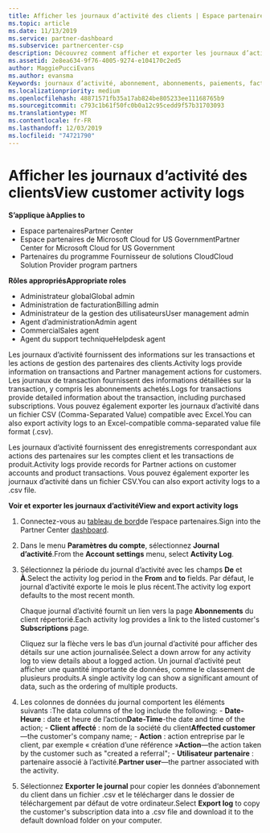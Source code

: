 ```yaml
---
title: Afficher les journaux d’activité des clients | Espace partenaires
ms.topic: article
ms.date: 11/13/2019
ms.service: partner-dashboard
ms.subservice: partnercenter-csp
description: Découvrez comment afficher et exporter les journaux d’activité pour obtenir des informations sur les transactions de compte client et d’autres activités de gestion des partenaires liées aux clients.
ms.assetid: 2e8ea634-9f76-4005-9274-e104170c2ed5
author: MaggiePucciEvans
ms.author: evansma
Keywords: journaux d’activité, abonnement, abonnements, paiements, facturation, transactions
ms.localizationpriority: medium
ms.openlocfilehash: 48871571fb35a17ab824be805233ee11168765b9
ms.sourcegitcommit: c793c1b61f50fc0b0a12c95cedd9f57b31703093
ms.translationtype: MT
ms.contentlocale: fr-FR
ms.lasthandoff: 12/03/2019
ms.locfileid: "74721790"
---
```

# <a name="view-customer-activity-logs"></a><span data-ttu-id="880d7-104">Afficher les journaux d’activité des clients</span><span class="sxs-lookup"><span data-stu-id="880d7-104">View customer activity logs</span></span>

<span data-ttu-id="880d7-105">**S’applique à**</span><span class="sxs-lookup"><span data-stu-id="880d7-105">**Applies to**</span></span>

- <span data-ttu-id="880d7-106">Espace partenaires</span><span class="sxs-lookup"><span data-stu-id="880d7-106">Partner Center</span></span>
- <span data-ttu-id="880d7-107">Espace partenaires de Microsoft Cloud for US Government</span><span class="sxs-lookup"><span data-stu-id="880d7-107">Partner Center for Microsoft Cloud for US Government</span></span>
- <span data-ttu-id="880d7-108">Partenaires du programme Fournisseur de solutions Cloud</span><span class="sxs-lookup"><span data-stu-id="880d7-108">Cloud Solution Provider program partners</span></span>

<span data-ttu-id="880d7-109">**Rôles appropriés**</span><span class="sxs-lookup"><span data-stu-id="880d7-109">**Appropriate roles**</span></span>

- <span data-ttu-id="880d7-110">Administrateur global</span><span class="sxs-lookup"><span data-stu-id="880d7-110">Global admin</span></span>
- <span data-ttu-id="880d7-111">Administration de facturation</span><span class="sxs-lookup"><span data-stu-id="880d7-111">Billing admin</span></span>
- <span data-ttu-id="880d7-112">Administrateur de la gestion des utilisateurs</span><span class="sxs-lookup"><span data-stu-id="880d7-112">User management admin</span></span>
- <span data-ttu-id="880d7-113">Agent d’administration</span><span class="sxs-lookup"><span data-stu-id="880d7-113">Admin agent</span></span>
- <span data-ttu-id="880d7-114">Commercial</span><span class="sxs-lookup"><span data-stu-id="880d7-114">Sales agent</span></span>
- <span data-ttu-id="880d7-115">Agent du support technique</span><span class="sxs-lookup"><span data-stu-id="880d7-115">Helpdesk agent</span></span>

<span data-ttu-id="880d7-116">Les journaux d’activité fournissent des informations sur les transactions et les actions de gestion des partenaires des clients.</span><span class="sxs-lookup"><span data-stu-id="880d7-116">Activity logs provide information on transactions and Partner management actions for customers.</span></span> <span data-ttu-id="880d7-117">Les journaux de transaction fournissent des informations détaillées sur la transaction, y compris les abonnements achetés.</span><span class="sxs-lookup"><span data-stu-id="880d7-117">Logs for transactions provide detailed information about the transaction, including purchased subscriptions.</span></span> <span data-ttu-id="880d7-118">Vous pouvez également exporter les journaux d’activité dans un fichier CSV (Comma-Separated Value) compatible avec Excel.</span><span class="sxs-lookup"><span data-stu-id="880d7-118">You can also export activity logs to an Excel-compatible comma-separated value file format (.csv).</span></span>

<span data-ttu-id="880d7-119">Les journaux d’activité fournissent des enregistrements correspondant aux actions des partenaires sur les comptes client et les transactions de produit.</span><span class="sxs-lookup"><span data-stu-id="880d7-119">Activity logs provide records for Partner actions on customer accounts and product transactions.</span></span> <span data-ttu-id="880d7-120">Vous pouvez également exporter les journaux d’activité dans un fichier&nbsp;CSV.</span><span class="sxs-lookup"><span data-stu-id="880d7-120">You can also export activity logs to a .csv file.</span></span>

<span data-ttu-id="880d7-121">**Voir et exporter les journaux d’activité**</span><span class="sxs-lookup"><span data-stu-id="880d7-121">**View and export activity logs**</span></span>

1. <span data-ttu-id="880d7-122">Connectez-vous au [tableau de bord](https://partner.microsoft.com/dashboard)de l’espace partenaires.</span><span class="sxs-lookup"><span data-stu-id="880d7-122">Sign into the Partner Center [dashboard](https://partner.microsoft.com/dashboard).</span></span>

2. <span data-ttu-id="880d7-123">Dans le menu **Paramètres du compte**, sélectionnez **Journal d’activité**.</span><span class="sxs-lookup"><span data-stu-id="880d7-123">From the **Account settings** menu, select **Activity Log**.</span></span>
2.  <span data-ttu-id="880d7-124">Sélectionnez la période du journal d’activité avec les champs **De** et **À**.</span><span class="sxs-lookup"><span data-stu-id="880d7-124">Select the activity log period in the **From** and **to** fields.</span></span> <span data-ttu-id="880d7-125">Par défaut, le journal d’activité exporte le mois le plus récent.</span><span class="sxs-lookup"><span data-stu-id="880d7-125">The activity log export defaults to the most recent month.</span></span>

    <span data-ttu-id="880d7-126">Chaque journal d’activité fournit un lien vers la page **Abonnements** du client répertorié.</span><span class="sxs-lookup"><span data-stu-id="880d7-126">Each activity log provides a link to the listed customer's **Subscriptions** page.</span></span>

    <span data-ttu-id="880d7-127">Cliquez sur la flèche vers le bas d’un journal d’activité pour afficher des détails sur une action journalisée.</span><span class="sxs-lookup"><span data-stu-id="880d7-127">Select a down arrow for any activity log to view details about a logged action.</span></span> <span data-ttu-id="880d7-128">Un journal d’activité peut afficher une quantité importante de données, comme le classement de plusieurs produits.</span><span class="sxs-lookup"><span data-stu-id="880d7-128">A single activity log can show a significant amount of data, such as the ordering of multiple products.</span></span>

3.   <span data-ttu-id="880d7-129">Les colonnes de données du journal comportent les éléments suivants :</span><span class="sxs-lookup"><span data-stu-id="880d7-129">The data columns of the log include the following:</span></span>
    -   <span data-ttu-id="880d7-130">**Date-Heure** : date et heure de l’action</span><span class="sxs-lookup"><span data-stu-id="880d7-130">**Date-Time**-the date and time of the action;</span></span>
    -   <span data-ttu-id="880d7-131">**Client affecté**&nbsp;: nom de la société du client</span><span class="sxs-lookup"><span data-stu-id="880d7-131">**Affected customer**—the customer's company name;</span></span>
    -   <span data-ttu-id="880d7-132">**Action** : action entreprise par le client, par exemple « création d’une référence »</span><span class="sxs-lookup"><span data-stu-id="880d7-132">**Action**—the action taken by the customer such as "created a referral";</span></span>
    -   <span data-ttu-id="880d7-133">**Utilisateur partenaire** : partenaire associé à l’activité.</span><span class="sxs-lookup"><span data-stu-id="880d7-133">**Partner user**—the partner associated with the activity.</span></span>

4.  <span data-ttu-id="880d7-134">Sélectionnez **Exporter le journal** pour copier les données d’abonnement du client dans un fichier .csv et le télécharger dans le dossier de téléchargement par défaut de votre ordinateur.</span><span class="sxs-lookup"><span data-stu-id="880d7-134">Select **Export log** to copy the customer's subscription data into a .csv file and download it to the default download folder on your computer.</span></span>
    
 

 



